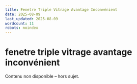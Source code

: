 ```yaml
---
title: Fenetre Triple Vitrage Avantage Inconvénient
date: 2025-08-09
last_updated: 2025-08-09
wordcount: 11
robots: noindex
---
```


# fenetre triple vitrage avantage inconvénient

Contenu non disponible – hors sujet.